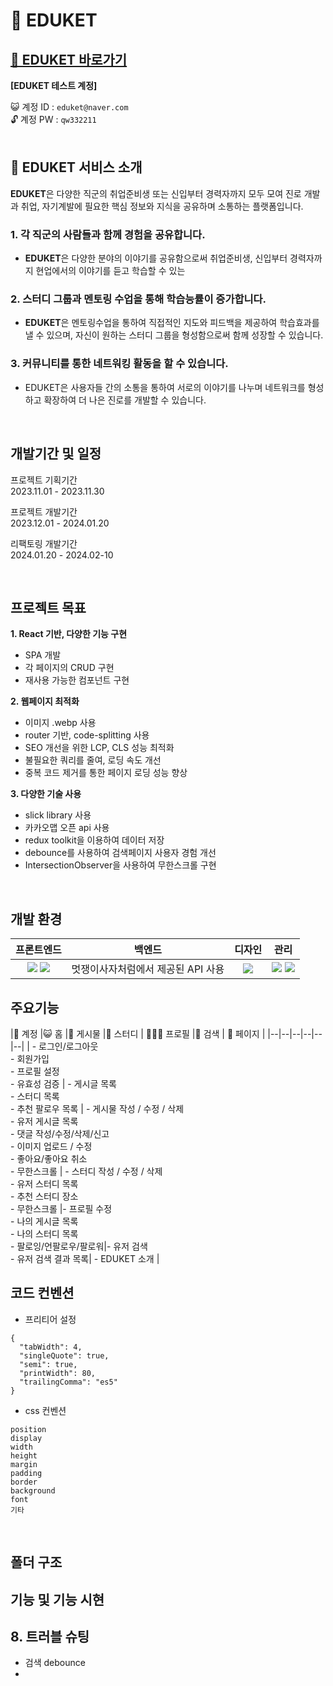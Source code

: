 # <span id="top">🏫 EDUKET</span>

## [🔗 EDUKET 바로가기](https://fe5-team6-project.github.io/hobby_together/#/)

**[EDUKET 테스트 계정]**

😺 계정 ID : `eduket@naver.com`<br/>
🔓 계정 PW : `qw332211`<br/>
<br/>

## 🏫 EDUKET 서비스 소개
**EDUKET**은 다양한 직군의 취업준비생 또는 신입부터 경력자까지 모두 모여 진로 개발과 취업, 자기계발에 필요한 핵심 정보와 지식을 공유하며 소통하는 플랫폼입니다.
<br/>

### 1. 각 직군의 사람들과 함께 경험을 공유합니다.
- **EDUKET**은 다양한 분야의 이야기를 공유함으로써 취업준비생, 신입부터 경력자까지 현업에서의 이야기를 듣고 학습할 수 있는 

### 2. 스터디 그룹과 멘토링 수업을 통해 학습능률이 증가합니다.
- **EDUKET**은 멘토링수업을 통하여 직접적인 지도와 피드백을 제공하여 학습효과를 낼 수 있으며, 자신이 원하는 스터디 그룹을 형성함으로써 함께 성장할 수 있습니다.

### 3. 커뮤니티를 통한 네트워킹 활동을 할 수 있습니다.
- EDUKET은 사용자들 간의 소통을 통하여 서로의 이야기를 나누며 네트워크를 형성하고 확장하여 더 나은 진로를 개발할 수 있습니다.

<br/>

## 개발기간 및 일정
프로젝트 기획기간 <br />
2023.11.01 - 2023.11.30

프로젝트 개발기간 <br />
2023.12.01 - 2024.01.20

리팩토링 개발기간 <br />
2024.01.20 - 2024.02-10

<br/>

## 프로젝트 목표
**1. React 기반, 다양한 기능 구현**
- SPA 개발
- 각 페이지의 CRUD 구현
- 재사용 가능한 컴포넌트 구현

**2. 웹페이지 최적화**
- 이미지 .webp 사용
- router 기반, code-splitting 사용
- SEO 개선을 위한 LCP, CLS 성능 최적화
- 불필요한 쿼리를 줄여, 로딩 속도 개선
- 중복 코드 제거를 통한 페이지 로딩 성능 향상

**3. 다양한 기술 사용**
- slick library 사용
- 카카오맵 오픈 api 사용
- redux toolkit을 이용하여 데이터 저장
- debounce를 사용하여 검색페이지 사용자 경험 개선
- IntersectionObserver을 사용하여 무한스크롤 구현

<br/>

## 개발 환경 
| 프론트엔드 | 백엔드 | 디자인 | 관리 |
| :---: | :---: | :---: | :---: | 
| <img src="https://img.shields.io/badge/react-61DAFB?style=for-the-badge&logo=react&logoColor=black"> <img src="https://img.shields.io/badge/styled-components-DB7093?style=for-the-badge&logo=styledcomponents&logoColor=pink"> | 멋쟁이사자처럼에서 제공된 API 사용 | <img src="https://img.shields.io/badge/figma-FBCEB1?style=for-the-badge&logo=figma&logoColor=white"> | <img src="https://img.shields.io/badge/git-F05032?style=for-the-badge&logo=git&logoColor=white"> <img src="https://img.shields.io/badge/github-181717?style=for-the-badge&logo=github&logoColor=white"> |

## 주요기능
|🔐 계정 |😺 홈 |💬 게시물 |📕 스터디 | 👩🏻‍💻 프로필 |🔎 검색 | 🏫 페이지 |
|--|--|--|--|--|--|
| - 로그인/로그아웃<br />- 회원가입<br />- 프로필 설정<br />- 유효성 검증 | - 게시글 목록<br />- 스터디 목록<br />- 추천 팔로우 목록 | - 게시물 작성 / 수정 / 삭제<br />- 유저 게시글 목록<br />- 댓글 작성/수정/삭제/신고<br /> - 이미지 업로드 / 수정<br />- 좋아요/좋아요 취소<br />- 무한스크롤 | - 스터디 작성 / 수정 / 삭제<br />- 유저 스터디 목록<br /> - 추천 스터디 장소<br />- 무한스크롤 |- 프로필 수정<br />- 나의 게시글 목록<br />- 나의 스터디 목록<br /> - 팔로잉/언팔로우/팔로워|- 유저 검색<br />- 유저 검색 결과 목록| - EDUKET 소개 |

## 코드 컨벤션
-   프리티어 설정

```
{
  "tabWidth": 4,
  "singleQuote": true,
  "semi": true,
  "printWidth": 80,
  "trailingComma": "es5"
}
```

-   css 컨벤션

```
position
display
width
height
margin
padding
border
background
font
기타
```
<br/>

## 폴더 구조

## 기능 및 기능 시현

## 8. 트러블 슈팅
- 검색 debounce
- 

